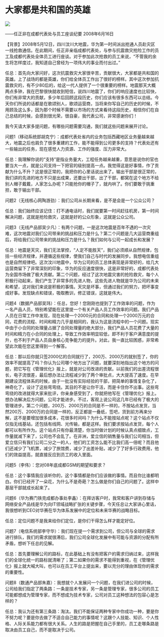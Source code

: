 # 大家都是共和国的英雄
<img class="pv" src="https://api.visitor.plantree.me/visitor-badge/pv?namespace=plantree.me&key=renzhengfei-speeches/./docs/speeches/2008/06/大家都是共和国的英雄.md">


——任正非在成都代表处与员工座谈纪要
2008年6月16日



【背景】2008年5月12日，四川汶川大地震，华为第一时间派出抢通人员赴灾区一线抢救通信。在此期间，任正非亲临成都代表处，与参与抗震救灾抢险工作的员工及成都代表处全体员工进行座谈。对于参加此次抢救的员工来说，“不管我的余生将怎样度过，我知道自己曾经为一项伟大的事业而付出过。”



任总：首先向大家问好，这次抗震救灾大家很辛苦，贡献很大，大家都是共和国的英雄。上了战场的都是英雄，你们给全体员工作出了很好的榜样。其中这次参加抗震救灾的，有不少80后的，给这一代人提供了一个很重要的榜样。地震那天大概两点多钟，我在巴黎很快就收到短信，说四川地震了，你们的响应速度也比较快，你们有非常大的贡献，多少年后回顾这段历史，你们应该有很多东西可以总结。今天你们所说的话都是在歌颂别人，歌颂运营商，当将来你写自己的历史的时候，不用顾及这么多，因为那个时候不需要以市场的方式来看待这段历史，相信你们在自己总结的时候，会感到很光荣，很自豪，我代表公司，非常感谢你们！

我今天请大家多提问题，有哪些问题需要沟通，我们就这些问题来展开讨论。

问题1（移动系统部胡克宁）：成都代表处省内的业务包括西藏地区业务量越来越大，地震之后也肩负了很多重建的工作，能不能得到公司更多的支持？代表处还有一些输出的任务，现在感觉人力资源、工作的强度、压力非常大。

任总：我理解你说的“支持”是指业务量大，工程任务越来越重，意思是说你的官也要当大一点，就是公司支持一下把官的级别提高一点。我觉得这是好事情，作了贡献为什么不升？这是很正常的，我把你的心里话说出来了。输出干部是很正常的，我们讲的先进的地方不只是出成果，还要出干部，出了干部，都窝在这个地方不给别人帽子戴戴，人家怎么办呢？只能抢你的帽子了，就内哄了。你们要敢于挑重担，敢于输出干部。

问题2（无线核心网陶游劲）：我们公司从长期来看，是不是会是一个公众公司？

任总：我们始终应该记住：打不通电话时，我们就要第一时间赶往机房，第一时间解决问题，这就是抢险救灾，这就是好的公众形象，这就是公众公司。

问题3（无线产品部吴少凡）：有两个问题，一是这次地震是百年不遇的一次灾难，这次地震对我们公司带来的挑战和压力是什么？第二个问题是几大运营商重组后，将给我们公司带来的挑战和压力是什么？我们如何与公司一起成长和发展？

任总：地震是天灾，我们无法掌控，“人定不能胜天”，我们必须顺从自然规律，包括一些经济规律，并遵循这些规律，使我们自己与时代的发展同步。我想电信重组也是自然规律吧。这次汶川地震中，华为公司的员工总体表现是非常好的，给几大运营商留下了非常深刻的印象，华为的反应速度很快，这是非常好的，成都代表处为全国市场做了极大贡献。第二个问题，经过了这次地震灾害的抢险救灾，每个人积极行动起来，我们产生了非常多的先进人物，这些先进人物就是华为公司的未来和希望，这对我们来说是积极的事情。天灾是坏事，但通过我们的努力，把坏事变成好事。发现缺点和错误，吸取教训，修正错误，这就是伟大。

问题4（数据产品部吴玮）：任总，您好！您刚刚也提到了工作效率的问题，作为一名产品人员，特别希望能在这里提一个有关产品人员工作效率的问题。我们产品人员在日常工作中发现，现在处理一个2000元的合同和处理一个2000万元的合同，花费的流程、时间和精力几乎是相同的，我认为这是流程中的一个问题。现实中由于小合同的处理量占据了合同处理量的绝大部分，我们产品人员花费了大量的时间和精力在小合同的处理上，导致工作效率明显较低，即不利于客户满意度的提升，也不利于产品人员自身核心竞争能力的提升。对此，我一直比较困惑，非常希望此次能在您这里得到一个解答。

任总：那以后你就只签2000亿的合同就行了，200万、2000万的就别签了，你的效率不就提高了吗？你认为公司哪个地方出了问题，就要深刻地指出这个地方的问题，把它写在《管理优化》报上，就是对公司改进的贡献。以前我们的出差流程很长，电子流很差，最后想办法让流程减少到了两个审批点，大大提高了速度。在早期建设流程体系的时候，由于一批没有实际经验的干部，把简单的事情复杂化了，神奇化了，设计了这些弯弯绕。其目的不是让你干活，而是卡住你不出事。这些弯弯绕的改进就得大家来批评，你亲身感受到了，你就把他写在《管理优化》报上。想办法解决后方问题，公司才能进步。不过，客观上说公司这几年已经有了极大的管理进步。第二个问题，200万、2000万的合同是不一样的，不按站点发货，当然200万、2000万的合同是一样的，反正都是一叠纸，签吧，货到前方再来分解，这不是要增加很多成本，花很多时间吗？为什么不能按站点呢？这个站点不仅仅指无线基站，还包括有线网、光传输，都是这样。我们要求按站点发货，每个人都可以有所作为。这个站点只有你最清楚，你当时做计划的时候认真点细致点，工作量就减下来了，公司也不会乱了。在非洲，爱立信的销售量与我们公司相当，但爱立信只有我们公司二分之一的人，他们的工资怎么能不比我们高一倍呢？而且他们还减少了飞机票，减少了旅馆费，减少了出差补贴，减少了了好多行政费用，他们的效益提高，就直接反应到员工的收入里面。

问题5（李伟）：您对08年底成都GSM的期望和要求？

任总：这个事情我应该听你的，这个事情都是你们应该做的事情。而且你比谁都明白。你们已经开了一朵花，为什么不是奇葩？怎么做是你们自己的问题了。这样中基层干部就成长起来了。

问题6（华为赛门铁克成都办事处李鑫）：在拜访客户时，我常和客户讲到存储与网络安全产品线是华为向IT领域战略扩张的关键步骤，今天任总让大家讲心里话，我很想听到CEO对华赛在华为体系发展中的定位和未来华赛的战略目标。

任总：定位问题不是我来给你们定位，是你们干得怎么样才能定好位。

问题7（电信系统部李守华）：我们现在提一个需求到公司，但公司与全球的需求进行排队，我们的需求就很滞后，我们公司全球化发展中有可能与资源的分配有所矛盾，想听下任总的见解。

任总：首先要理解公司的路标，在此基础上有没有把客户的需求归纳过来，这样我们的全球化统一的路标就清晰了；第二如果你的需求不能得到重视，在《管理优化》报上就大喊大叫，也可以在员工平台上提出来，要以充分的理由体现你的需求的重要性。

问题8（数通产品部朱嘉）：我想就个人发展问一个问题，在我们进公司的时候，公司给我们指定了两条路：一条是技术专家，另一条是管理专家，很多公司的员工可能都想成为管理专家，而不想成为技术专家，公司对员工这种想法的包容心是怎样的？

任总：我认为还有第三条路：淘汰。我们不能保证两种专家中你成功一种，要是你不努力呢？要是你去做了不适合自己能力的事情呢？这跟个人技能、知识、个人性格、人际关系能力都有很大关系。人生的路是把握在自己手里的，员工走哪条路是取决由员工自己，而不是取决于公司。
